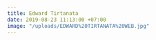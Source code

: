 ```yaml
---
title: Edward Tirtanata
date: 2019-08-23 11:13:00 +07:00
image: "/uploads/EDWARD%20TIRTANATA%20WEB.jpg"
---
```


